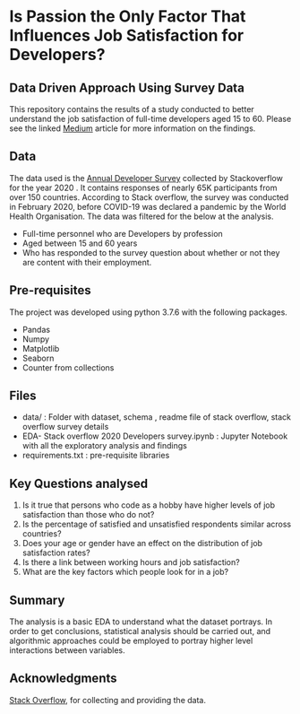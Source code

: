 # Is Passion the Only Factor That Influences Job Satisfaction for Developers?
## Data Driven Approach Using Survey Data

This repository contains the results of a study conducted to better understand the job satisfaction of full-time developers aged 15 to 60. Please see the linked [Medium](https://medium.com/@dindisn/is-passion-the-only-factor-that-influences-job-satisfaction-for-developers-28927944841e) article for more information on the findings.

## Data
The data used is the [Annual Developer Survey](https://insights.stackoverflow.com/survey) collected by Stackoverflow for the year 2020 . It contains responses of nearly 65K participants from over 150 countries. According to Stack overflow, the survey was conducted in February 2020, before COVID-19 was declared a pandemic by the World Health Organisation.
The data was filtered for the below at the analysis.
- Full-time personnel who are Developers by profession
- Aged between 15 and 60 years
- Who has responded to the survey question about whether or not they are content with their employment.
 

## Pre-requisites
The project was developed using python 3.7.6 with the following packages.
- Pandas
- Numpy
- Matplotlib
- Seaborn
- Counter from collections

## Files
- data/ : Folder with dataset, schema , readme file of stack overflow, stack overflow survey details
- EDA- Stack overflow 2020 Developers survey.ipynb : Jupyter Notebook with all the exploratory analysis and findings
- requirements.txt : pre-requisite libraries

## Key Questions analysed
1. Is it true that persons who code as a hobby have higher levels of job satisfaction than those who do not?
2. Is the percentage of satisfied and unsatisfied respondents similar across countries?
3. Does your age or gender have an effect on the distribution of job satisfaction rates?
4. Is there a link between working hours and job satisfaction?
5. What are the key factors which people look for in a job?


## Summary
The analysis is a basic EDA to understand what the dataset portrays. In order to get conclusions, statistical analysis should be carried out, and algorithmic approaches could be employed to portray higher level interactions between variables.

## Acknowledgments

[Stack Overflow](https://stackoverflow.com), for collecting and providing the data.
